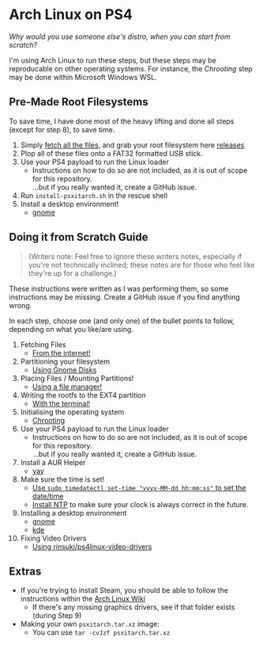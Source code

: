 # Arch Linux on PS4

_Why would you use someone else's distro, when you can start from scratch?_

I'm using Arch Linux to run these steps, but these steps may be reproducable on other operating systems.
For instance, the _Chrooting_ step may be done within Microsoft Windows WSL.

## Pre-Made Root Filesystems

To save time, I have done most of the heavy lifting and done all steps (except for step 8), to save time.

1. Simply [fetch all the files](./steps/1/files.md), and grab your root filesystem here [releases](https://github.com/7coil/archlinux-on-ps4/releases)
2. Plop all of these files onto a FAT32 formatted USB stick.
3. Use your PS4 payload to run the Linux loader
    - Instructions on how to do so are not included, as it is out of scope for this repository.  
    ...but if you really wanted it, create a GitHub issue.
4. Run `install-psxitarch.sh` in the rescue shell
5. Install a desktop environment!
    - [gnome](./steps/8/gnome.md)

## Doing it from Scratch Guide

> (Writers note: Feel free to ignore these writers notes, especially if you're not technically inclined; these notes are for those who feel like they're up for a challenge.)

These instructions were written as I was performing them, so some instructions may be missing. Create a GitHub issue if you find anything wrong.

In each step, choose one (and only one) of the bullet points to follow, depending on what you like/are using.

1. Fetching Files
    - [From the internet!](./steps/1/files.md)
2. Partitioning your filesystem
    - [Using Gnome Disks](./steps/2/gnome-disks.md)
3. Placing Files / Mounting Partitions!
    - [Using a file manager!](./steps/3/gnome-files.md)
4. Writing the rootfs to the EXT4 partition
    - [With the terminal!](./steps/4/rootfs.md)
5. Initialising the operating system
    - [Chrooting](./steps/5/arch-chroot.md)
6. Use your PS4 payload to run the Linux loader
    - Instructions on how to do so are not included, as it is out of scope for this repository.  
    ...but if you really wanted it, create a GitHub issue.
7. Install a AUR Helper
    - [yay](https://github.com/Jguer/yay)
8. Make sure the time is set!
    - [Use `sudo timedatectl set-time "yyyy-MM-dd hh:mm:ss"` to set the date/time](https://wiki.archlinux.org/title/System_time#Set_system_clock)
    - [Install NTP](https://wiki.archlinux.org/title/Network_Time_Protocol_daemon) to make sure your clock is always correct in the future.
9. Installing a desktop environment
    - [gnome](./steps/9/gnome.md)
    - [kde](./steps/9/kde.md)
10. Fixing Video Drivers
    - [Using rinsuki/ps4linux-video-drivers](./steps/10/rinsuki.md)

## Extras
- If you're trying to install Steam, you should be able to follow the instructions within the [Arch Linux Wiki](https://wiki.archlinux.org/title/steam)
    - If there's any missing graphics drivers, see if that folder exists (during Step 9)
- Making your own `psxitarch.tar.xz` image:
    - You can use `tar -cvJzf psxitarch.tar.xz `
